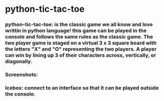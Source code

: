 # python-tic-tac-toe

### **python-tic-tac-toe:** is the classic game we all know and love writtin in python language! this game can be played in the console and follows the same rules as the classic game. The two player game is staged on a virtual 3 x 3 square board with the letters "X" and "O" representing the two players. A player can win by lining up 3 of their characters across, vertically, or diagonally. 

### **Screenshots:**


### **Icebox:** connect to an interface so that it can be played outside the console.





